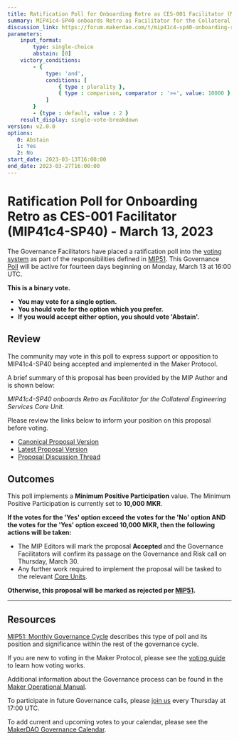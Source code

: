 ```yaml
---
title: Ratification Poll for Onboarding Retro as CES-001 Facilitator (MIP41c4-SP40) - March 13, 2023
summary: MIP41c4-SP40 onboards Retro as Facilitator for the Collateral Engineering Services Core Unit.
discussion_link: https://forum.makerdao.com/t/mip41c4-sp40-onboarding-retro-as-ces-001-facilitator/18887
parameters:
    input_format:
        type: single-choice
        abstain: [0]
    victory_conditions:
        - {
            type: 'and',
            conditions: [
                { type : plurality },
                { type : comparison, comparator : '>=', value: 10000 }
            ]
        }
        - {type : default, value : 2 }
    result_display: single-vote-breakdown
version: v2.0.0
options:
   0: Abstain
   1: Yes
   2: No
start_date: 2023-03-13T16:00:00
end_date: 2023-03-27T16:00:00
---
```

# Ratification Poll for Onboarding Retro as CES-001 Facilitator (MIP41c4-SP40) - March 13, 2023

The Governance Facilitators have placed a ratification poll into the [voting system](https://vote.makerdao.com/polling) as part of the responsibilities defined in [MIP51](https://mips.makerdao.com/mips/details/MIP51). This Governance [Poll](https://manual.makerdao.com/governance/governance-cycle/monthly-governance-cycle#week-2) will be active for fourteen days beginning on Monday, March 13 at 16:00 UTC.

**This is a binary vote.**
- **You may vote for a single option.**
- **You should vote for the option which you prefer.**
- **If you would accept either option, you should vote 'Abstain'.**

## Review

The community may vote in this poll to express support or opposition to MIP41c4-SP40 being accepted and implemented in the Maker Protocol.

A brief summary of this proposal has been provided by the MIP Author and is shown below:

*MIP41c4-SP40 onboards Retro as Facilitator for the Collateral Engineering Services Core Unit.*

Please review the links below to inform your position on this proposal before voting.
* [Canonical Proposal Version](https://github.com/makerdao/mips/blob/77319ee23928c20b71c7004ad55b4a353ab5b921/MIP41/MIP41c4-Subproposals/MIP41c4-SP40.md)
* [Latest Proposal Version](https://mips.makerdao.com/mips/details/MIP41c4SP40)
* [Proposal Discussion Thread](https://forum.makerdao.com/t/mip41c4-sp40-onboarding-retro-as-ces-001-facilitator/18887)

## Outcomes

This poll implements a **Minimum Positive Participation** value. The Minimum Positive Participation is currently set to **10,000 MKR**.

**If the votes for the 'Yes' option exceed the votes for the 'No' option AND the votes for the 'Yes' option exceed 10,000 MKR, then the following actions will be taken:**
* The MIP Editors will mark the proposal **Accepted** and the Governance Facilitators will confirm its passage on the Governance and Risk call on Thursday, March 30.
* Any further work required to implement the proposal will be tasked to the relevant [Core Units](https://mips.makerdao.com/mips/details/MIP38#mip38c2-core-unit-state).

**Otherwise, this proposal will be marked as rejected per [MIP51](https://mips.makerdao.com/mips/details/MIP51#mip51c2-ratification-poll).**

---

## Resources

[MIP51: Monthly Governance Cycle](https://mips.makerdao.com/mips/details/MIP51) describes this type of poll and its position and significance within the rest of the governance cycle.

If you are new to voting in the Maker Protocol, please see the [voting guide](https://manual.makerdao.com/governance/voting-in-makerdao/on-chain-governance) to learn how voting works.

Additional information about the Governance process can be found in the [Maker Operational Manual](https://manual.makerdao.com).

To participate in future Governance calls, please [join us](https://forum.makerdao.com/tag/pubcall-:-governance-and-risk) every Thursday at 17:00 UTC.

To add current and upcoming votes to your calendar, please see the [MakerDAO Governance Calendar](https://manual.makerdao.com/makerdao/calendars/governance-calendar).
